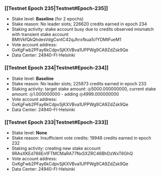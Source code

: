 ### [[Testnet Epoch 235|Testnet#Epoch-235]]
* Stake level: **Baseline** (for 2 epochs)
* Stake reason: No leader slots; 226620 credits earned in epoch 234
* Staking activity: stake account busy due to credits observed mismatch with transient stake account BMtVkfQkQhdesVdgCsntC42qJhrxfkua1cfYDMtFueM1
* Vote account address: GxKgFwb2PFay6kCdpvSjKXVBva1UPPWg9CA9ZdZsk9Qe
* Data Center: 24940-FI-Helsinki
### [[Testnet Epoch 234|Testnet#Epoch-234]]
* Stake level: **Baseline**
* Stake reason: No leader slots; 225873 credits earned in epoch 233
* Staking activity: target stake amount: ◎5000.000000000, current stake amount: ◎1.000000000 - adding ◎4999.000000000
* Vote account address: GxKgFwb2PFay6kCdpvSjKXVBva1UPPWg9CA9ZdZsk9Qe
* Data Center: 24940-FI-Helsinki
### [[Testnet Epoch 233|Testnet#Epoch-233]]
* Stake level: **None**
* Stake reason: Insufficient vote credits: 19948 credits earned in epoch 232
* Staking activity: creating new stake account 9RAsXKEd766En1FTMCMaRA77NxSXZRC46BhDzWxT6GhQ
* Vote account address: GxKgFwb2PFay6kCdpvSjKXVBva1UPPWg9CA9ZdZsk9Qe
* Data Center: 24940-FI-Helsinki